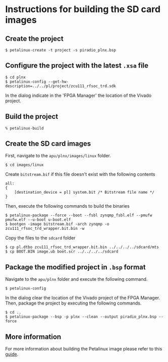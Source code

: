 # Instructions for building the SD card images

## Create the project
```console
$ petalinux-create -t project -s piradio_plnx.bsp
```

## Configure the project with the latest `.xsa` file
```console
$ cd plnx
$ petalinux-config --get-hw-description=../../pl/project/zcu111_rfsoc_trd.sdk
```
In the dialog indicate in the 'FPGA Manager' the location of the Vivado project.

## Build the project
```console
% petalinux-build
```

## Create the SD card images
First, navigate to the `apu/plnx/images/linux` folder.
```console
$ cd images/linux
```
Create `bitstream.bif` if this file doesn't exist with the following contents
```console
all:
{
	[destination_device = pl] system.bit /* Bitstream file name */
}
```
Then, execute the following commands to build the binaries
```console
$ petalinux-package --force --boot --fsbl zynqmp_fsbl.elf --pmufw pmufw.elf --u-boot u-boot.elf
$ bootgen -image bitstream.bif -arch zynqmp -o zcu111_rfsoc_trd_wrapper.bit.bin -w
```
Copy the files to the `sdcard` folder
```console
$ cp pl.dtbo zcu111_rfsoc_trd_wrapper.bit.bin ../../../../sdcard/mts
$ cp BOOT.BIN image.ub boot.scr ../../../../sdcard
```

## Package the modified project in `.bsp` format
Navigate to the `apu/plnx` folder and execute the following command.
```console
$ petalinux-config
```
In the dialog clear the location of the Vivado project of the FPGA Manager. Then, package the project by executing the following commands.
```console
$ cd ..
$ petalinux-package --bsp -p plnx --clean --output piradio_plnx.bsp --force
```

## More information
For more information about building the Petalinux image please refer to this [guide](https://xilinx-wiki.atlassian.net/wiki/spaces/A/pages/571605227/Petalinux+Build+Tutorial+for+ZU+RFSoC+ZCU111+2020.1).
